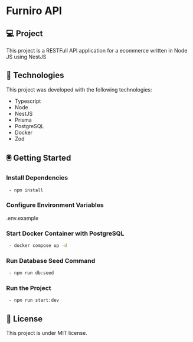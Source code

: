 # Furniro API

## 💻 Project

This project is a RESTFull API application for a ecommerce written in Node JS using NestJS

## 🚀 Technologies

This project was developed with the following technologies:

- Typescript
- Node
- NestJS
- Prisma
- PostgreSQL
- Docker
- Zod

## 🖲️ Getting Started

### Install Dependencies
```sh
 - npm install
```
### Configure Environment Variables
.env.example

### Start Docker Container with PostgreSQL
```sh
 - docker compose up -d
```

### Run Database Seed Command
```sh
 - npm run db:seed
```

### Run the Project
```sh
 - npm run start:dev
```

## 📝 License

This project is under MIT license.


